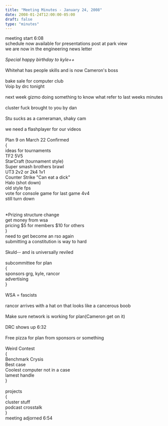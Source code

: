 ```yaml
---
title: "Meeting Minutes - January 24, 2008"
date: 2008-01-24T12:00:00-05:00
draft: false
type: "minutes"
---
```


meeting start 6:08<br />
schedule now available for presentations post at park view<br />
we are now in the engineering news letter<br />
<br />
*Special happy birthday to kyle++*<br />
<br />
Whitehat has people skills and is now Cameron's boss<br />
<br />
bake sale for computer club<br />
Voip by drc tonight<br />
<br />
next week gizmo doing something to know what refer to last weeks minutes<br />
<br />
cluster fuck brought to you by dan<br />
<br />
Stu sucks as a cameraman, shaky cam<br />
<br />
we need a flashplayer for our videos<br />
<br />
Plan 9 on March 22 Confirmed<br />
{<br />
ideas for tournaments <br />
TF2 5V5 <br />
StarCraft (tournament style)<br />
Super smash brothers brawl<br />
UT3 2v2 or 2k4 1v1<br />
Counter Strike "Can eat a dick"<br />
Halo (shot down)<br />
old style fps<br />
vote for console game for last game 4v4<br />
still turn down<br />
<br />
<br />
*Prizing structure change<br />
get money from wsa<br />
pricing $5 for members $10 for others<br />
}<br />
need to get become an rso again<br />
submitting a constitution is way to hard <br />
<br />
Skuld-- and is universally reviled<br />
<br />
subcommittee for plan<br />
{<br />
sponsors grg, kyle, rancor<br />
advertising <br />
}<br />
<br />
WSA = fascists<br />
<br />
rancor arrives with a hat on that looks like a cancerous boob<br />
<br />
Make sure network is working for plan(Cameron get on it)<br />
<br />
DRC shows up 6:32<br />
<br />
Free pizza for plan from sponsors or something<br />
<br />
Weird Contest<br />
{<br />
Benchmark Crysis<br />
Best case<br />
Coolest computer not in a case<br />
lamest handle<br />
}<br />
<br />
projects<br />
{<br />
cluster stuff<br />
podcast crosstalk<br />
}<br />
meeting adjorned 6:54
